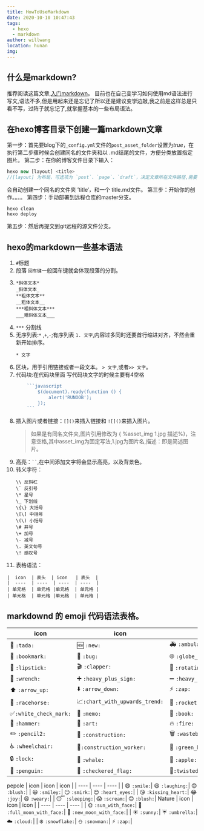 ```yaml
---
title: HowToUseMarkdown
date: 2020-10-10 10:47:43
tags: 
  - hexo
  - markdown
author: willwang
location: hunan
img: 
---
```

## 什么是markdown?
推荐阅读这篇文章,[入门markdown](https://sspai.com/post/36610)。
目前也在自己变学习如何使用md语法进行写文,语法不多,但是用起来还是忘记了所以还是建议变学边敲,我之前是这样总是只看不写，过阵子就忘记了,就掌握基本的一些布局语法。
<!-- more -->
## 在hexo博客目录下创建一篇markdown文章
第一步：首先要blog下的`_config.yml`文件的`post_asset_folder`设置为*true*，在执行第二步骤时候会创建同名的文件夹和以 .md结尾的文件，方便分类放置指定图片。
第二步：在你的博客文件目录下输入：
```javascript
hexo new [layout] <title>
//[layout] 为布局，可选项为 `post`、`page`、`draft`，决定文章所在文件路径,需要修改设置_config.yml。
```
会自动创建一个同名的文件夹 ’title‘，和一个 title.md文件。
第三步：开始你的创作。。。。
第四步：手动部署到远程仓库的master分支。
```
hexo clean
hexo deploy
```
第五步：然后再提交到git远程的源文件分支。

## hexo的markdown一些基本语法
1. `#`标题
2. 段落 `回车键`一般回车键就会体现段落的分割。
3. 
    ```
    *斜体文本*
    _斜体文本_
    **粗体文本**
    __粗体文本__
    ***粗斜体文本***
    ___粗斜体文本___
    ```
4. `***` 分割线
5. 无序列表:`*` ,`+`,`-`;有序列表 `1. 文字`,内容过多同时还要首行缩进对齐，不然会重新开始排序。
    ```
    * 文字
    ```
6. 区块，用于引用链接或者一段文本。 `> 文字`,或者`>> 文字`。
7. 代码块:在代码块里面 写代码块文字的时候主要有4空格
    ```JavaScript
        ```javascript
            $(document).ready(function () {
                alert('RUNOOB');
            });
        ```    
    ```
8. 插入图片或者链接：`[]()`来插入链接和 `![]()`来插入图片。
    > 如果是有同名文件夹,图片引用修改为 \{ %asset_img 1.jpg 描述%}，注意空格,其中asset_img为固定写法,1.jpg为图片名,描述：即是简述图片。
9. 高亮：` `` `,在中间添加文字将会显示高亮，以及背景色。
10. 转义字符：
    ```
    \\ 反斜杠
    \` 反引号
    \* 星号
    \_ 下划线
    \{\} 大括号
    \[\] 中括号
    \(\) 小括号
    \# 井号
    \+ 加号
    \- 减号
    \. 英文句号
    \! 感叹号
    ```
11. 表格语法：
```
|  icon  | 表头  | icon   | 表头  |
|  ----  | ----  | ----  | ----  |
| 单元格  | 单元格 |单元格  | 单元格 |
| 单元格  | 单元格 |单元格  | 单元格 |
```
## markdownd 的 emoji 代码语法表格。
|  icon  | icon  | icon   |
|  ----  | ----  | ----  | 
| :tada: `:tada:` | :new: `:new:`| :ambulance: `:ambulance:`|
| :bookmark: `:bookmark:`| :bug: `:bug:`| :globe_with_meridians: `:globe_with_meridians:`|
| :lipstick: `:lipstick:`| :clapper: `:clapper:`| :rotating_light: `:rotating_light:`|
| :wrench: `:wrench:`| :heavy_plus_sign: `:heavy_plus_sign:`| :heavy_minus_sign: `:heavy_minus_sign:`|
| :arrow_up: `:arrow_up:`| :arrow_down: `:arrow_down:`| :zap: `:zap:`|
| :racehorse: `:racehorse:`| :chart_with_upwards_trend:`:chart_with_upwards_trend:`| :rocket: `:rocket:`|
| :white_check_mark:`:white_check_mark:`| :memo: `:memo:`| :book: `:book:`|
| :hammer: `:hammer:`| :art: `:art:`| :fire: `:fire:`|
| :pencil2: `:pencil2:`| :construction: `:construction:`| :wastebasket: `:wastebasket:`|
| :wheelchair: `:wheelchair:`| :construction_worker:`:construction_worker:`| :green_heart: `:green_heart:`|
| :lock: `:lock:`| :whale: `:whale:`| :apple: `:apple:`|
| :penguin: `:penguin:`| :checkered_flag: `:checkered_flag:`| :twisted_rightwards_arrows:`:twisted_rightwards_arrows:`|
pepole
|  icon  | icon  | icon   |
|  ----  | ----  | ----  |
| :smile: `:smile:`| :laughing: `:laughing:`| :blush: `:blush:`|
| :smiley: `:smiley:`| :smirk: `:smirk:`| :heart_eyes: `:heart_eyes:`|
| :kissing_heart: `:kissing_heart:`| :joy: `:joy:`| :weary: `:weary:`|
| :sleeping: `:sleeping:`| :scream: `:scream:`| :blush: `:blush:`|
Nature
|  icon  | icon  | icon   |
|  ----  | ----  | ----  |
| :sun_with_face: `:sun_with_face:`| :full_moon_with_face: `:full_moon_with_face:`| :new_moon_with_face: `:new_moon_with_face:`|
| :sunny: `:sunny:`| :umbrella: `:umbrella:`| :cloud: `:cloud:`|
| :snowflake: `:snowflake:`| :snowman: `:snowman:`| :zap: `:zap:`|